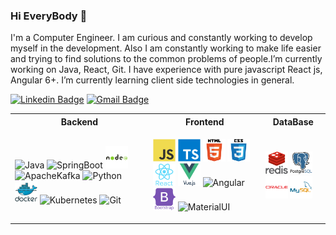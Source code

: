 ### Hi EveryBody 👋
I'm a Computer Engineer. I am curious and constantly working to develop myself in the development. Also I am constantly working to make life easier and trying to find solutions to the common problems of people.I’m currently working on Java, React, Git. I have experience with pure javascript React js, Angular 6+.  I’m currently learning client side technologies in general.

[![Linkedin Badge](https://img.shields.io/badge/-celalaygar-blue?style=flat-square&logo=Linkedin&logoColor=white&link=https://www.linkedin.com/in/celalaygar/)](https://www.linkedin.com/in/celalaygar/) 
[![Gmail Badge](https://img.shields.io/badge/-celal.aygar@gmail.com-c14438?style=flat-square&logo=Gmail&logoColor=white&link=mailto:celal.aygar@gmail.com)](mailto:celal.aygar@gmail.com)

<table>
  <th>Backend</th>
  <th>Frontend</th>
  <th>DataBase</th>
  <tr>
    <td>
      <p align="left">
        <img src="https://raw.githubusercontent.com/danielcranney/readme-generator/main/public/icons/skills/java-colored.svg" width="36" height="36" alt="Java" />
        <img src="https://www.vectorlogo.zone/logos/springio/springio-icon.svg" width="36" height="36" alt="SpringBoot" />
        <img src="https://raw.githubusercontent.com/devicons/devicon/master/icons/nodejs/nodejs-original-wordmark.svg" width="36" height="36" alt="NodeJs" />
        <img src="https://www.vectorlogo.zone/logos/apache_kafka/apache_kafka-icon.svg" width="36" height="36" alt="ApacheKafka" />
        <img src="https://raw.githubusercontent.com/danielcranney/readme-generator/main/public/icons/skills/python-colored.svg" width="36" height="36" alt="Python" />
        <img src="https://raw.githubusercontent.com/devicons/devicon/master/icons/docker/docker-original-wordmark.svg" width="36" height="36" alt="Docker" />
        <img src="https://www.vectorlogo.zone/logos/kubernetes/kubernetes-icon.svg" width="36" height="36" alt="Kubernetes" />
        <img src="https://www.vectorlogo.zone/logos/git-scm/git-scm-icon.svg" width="36" height="36" alt="Git" />
      </p>
    </td>
    <td>
      <p align="left">
        <img src="https://raw.githubusercontent.com/devicons/devicon/master/icons/javascript/javascript-original.svg" width="36" height="36" alt="JavaScript" />
        <img src="https://raw.githubusercontent.com/devicons/devicon/master/icons/typescript/typescript-original.svg" width="36" height="36" alt="TypeScript" />
        <img src="https://raw.githubusercontent.com/devicons/devicon/master/icons/html5/html5-original-wordmark.svg" width="36" height="36" alt="HTML5" />
        <img src="https://raw.githubusercontent.com/devicons/devicon/master/icons/css3/css3-original-wordmark.svg" width="36" height="36" alt="CSS3" />
        <img src="https://raw.githubusercontent.com/devicons/devicon/master/icons/react/react-original-wordmark.svg" width="36" height="36" alt="Reactjs" />
        <img src="https://raw.githubusercontent.com/devicons/devicon/master/icons/vuejs/vuejs-original-wordmark.svg" width="36" height="36" alt="VUEJS" />
        <img src="https://angular.io/assets/images/logos/angular/angular.svg" width="36" height="36" alt="Angular" />
        <img src="https://raw.githubusercontent.com/devicons/devicon/master/icons/bootstrap/bootstrap-plain-wordmark.svg" width="36" height="36" alt="Bootstrap" />
        <img src="https://raw.githubusercontent.com/danielcranney/readme-generator/main/public/icons/skills/materialui-colored.svg" width="36" height="36" alt="MaterialUI" />
      </p>
    </td>
    <td>
      <p align="left">
        <img src="https://raw.githubusercontent.com/devicons/devicon/master/icons/redis/redis-original-wordmark.svg" width="36" height="36" alt="REDİS" />
        <img src="https://raw.githubusercontent.com/devicons/devicon/master/icons/postgresql/postgresql-original-wordmark.svg" width="36" height="36" alt="PostgreSQL" />
        <img src="https://raw.githubusercontent.com/devicons/devicon/master/icons/oracle/oracle-original.svg" width="36" height="36" alt="ORACLE" />
        <img src="https://raw.githubusercontent.com/devicons/devicon/master/icons/mysql/mysql-original-wordmark.svg" width="36" height="36" alt="MySQL" />
      </p>
    </td>
  </tr>
</table>
